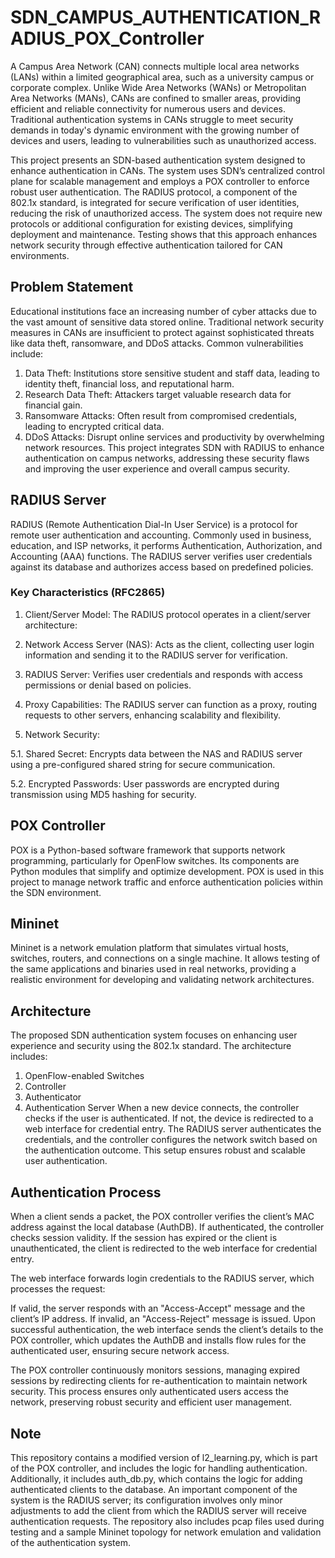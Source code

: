 # SDN_CAMPUS_AUTHENTICATION_RADIUS_POX_Controller
A Campus Area Network (CAN) connects multiple local area networks (LANs) within a limited geographical area, such as a university campus or corporate complex. Unlike Wide Area Networks (WANs) or Metropolitan Area Networks (MANs), CANs are confined to smaller areas, providing efficient and reliable connectivity for numerous users and devices. Traditional authentication systems in CANs struggle to meet security demands in today's dynamic environment with the growing number of devices and users, leading to vulnerabilities such as unauthorized access.

This project presents an SDN-based authentication system designed to enhance authentication in CANs. The system uses SDN’s centralized control plane for scalable management and employs a POX controller to enforce robust user authentication. The RADIUS protocol, a component of the 802.1x standard, is integrated for secure verification of user identities, reducing the risk of unauthorized access. The system does not require new protocols or additional configuration for existing devices, simplifying deployment and maintenance. Testing shows that this approach enhances network security through effective authentication tailored for CAN environments.

## Problem Statement
Educational institutions face an increasing number of cyber attacks due to the vast amount of sensitive data stored online. Traditional network security measures in CANs are insufficient to protect against sophisticated threats like data theft, ransomware, and DDoS attacks. Common vulnerabilities include:

1. Data Theft: Institutions store sensitive student and staff data, leading to identity theft, financial loss, and reputational harm.
2. Research Data Theft: Attackers target valuable research data for financial gain.
3. Ransomware Attacks: Often result from compromised credentials, leading to encrypted critical data.
4. DDoS Attacks: Disrupt online services and productivity by overwhelming network resources.
This project integrates SDN with RADIUS to enhance authentication on campus networks, addressing these security flaws and improving the user experience and overall campus security.

## RADIUS Server
RADIUS (Remote Authentication Dial-In User Service) is a protocol for remote user authentication and accounting. Commonly used in business, education, and ISP networks, it performs Authentication, Authorization, and Accounting (AAA) functions. The RADIUS server verifies user credentials against its database and authorizes access based on predefined policies.

### Key Characteristics (RFC2865)
1. Client/Server Model: The RADIUS protocol operates in a client/server architecture:

2. Network Access Server (NAS): Acts as the client, collecting user login information and sending it to the RADIUS server for verification.
3. RADIUS Server: Verifies user credentials and responds with access permissions or denial based on policies.
4. Proxy Capabilities: The RADIUS server can function as a proxy, routing requests to other servers, enhancing scalability and flexibility.
5. Network Security:

5.1. Shared Secret: Encrypts data between the NAS and RADIUS server using a pre-configured shared string for secure communication.

5.2. Encrypted Passwords: User passwords are encrypted during transmission using MD5 hashing for security.
## POX Controller
POX is a Python-based software framework that supports network programming, particularly for OpenFlow switches. Its components are Python modules that simplify and optimize development. POX is used in this project to manage network traffic and enforce authentication policies within the SDN environment.

## Mininet
Mininet is a network emulation platform that simulates virtual hosts, switches, routers, and connections on a single machine. It allows testing of the same applications and binaries used in real networks, providing a realistic environment for developing and validating network architectures.

## Architecture
The proposed SDN authentication system focuses on enhancing user experience and security using the 802.1x standard. The architecture includes:

1. OpenFlow-enabled Switches
2. Controller
3. Authenticator
4. Authentication Server
When a new device connects, the controller checks if the user is authenticated. If not, the device is redirected to a web interface for credential entry. The RADIUS server authenticates the credentials, and the controller configures the network switch based on the authentication outcome. This setup ensures robust and scalable user authentication.

## Authentication Process
When a client sends a packet, the POX controller verifies the client’s MAC address against the local database (AuthDB). If authenticated, the controller checks session validity. If the session has expired or the client is unauthenticated, the client is redirected to the web interface for credential entry.

The web interface forwards login credentials to the RADIUS server, which processes the request:

If valid, the server responds with an "Access-Accept" message and the client’s IP address.
If invalid, an "Access-Reject" message is issued.
Upon successful authentication, the web interface sends the client’s details to the POX controller, which updates the AuthDB and installs flow rules for the authenticated user, ensuring secure network access.

The POX controller continuously monitors sessions, managing expired sessions by redirecting clients for re-authentication to maintain network security. This process ensures only authenticated users access the network, preserving robust security and efficient user management. 

## Note
This repository contains a modified version of l2_learning.py, which is part of the POX controller, and includes the logic for handling authentication. Additionally, it includes auth_db.py, which contains the logic for adding authenticated clients to the database. An important component of the system is the RADIUS server; its configuration involves only minor adjustments to add the client from which the RADIUS server will receive authentication requests. The repository also includes pcap files used during testing and a sample Mininet topology for network emulation and validation of the authentication system.
